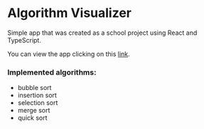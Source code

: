 # Algorithm Visualizer

Simple app that was created as a school project using React and TypeScript.

You can view the app clicking on this [link](https://github.com/facebook/create-react-app).

### Implemented algorithms:

* bubble sort
* insertion sort
* selection sort
* merge sort
* quick sort
